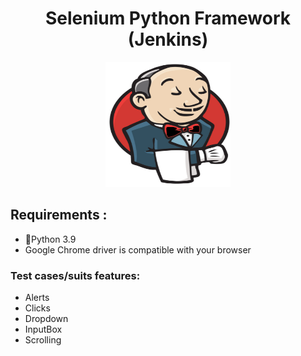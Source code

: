 <h1 align="center"> Selenium Python Framework (Jenkins) </h1> 

<p align="center">
  <img src="https://github.com/Osama-NJ/selenium-python-framework/blob/main/Photo/Jenkins%20picture.PNG" width="200" height="200" />
</p>


## Requirements : 
* 🐍Python  3.9
* Google Chrome driver is compatible with your browser

### Test cases/suits features:
* Alerts
* Clicks
* Dropdown
* InputBox
* Scrolling
